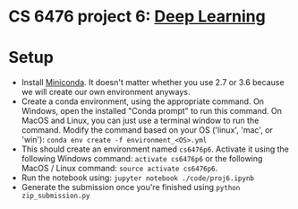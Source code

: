 # CS 6476 project 6: [Deep Learning](https://www.cc.gatech.edu/~hays/compvision/proj6/)

# Setup
- Install [Miniconda](https://conda.io/miniconda). It doesn't matter whether you use 2.7 or 3.6 because we will create our own environment anyways.
- Create a conda environment, using the appropriate command. On Windows, open the installed "Conda prompt" to run this command. On MacOS and Linux, you can just use a terminal window to run the command. Modify the command based on your OS ('linux', 'mac', or 'win'): `conda env create -f environment_<OS>.yml`
- This should create an environment named `cs6476p6`. Activate it using the following Windows command: `activate cs6476p6` or the following MacOS / Linux command: `source activate cs6476p6`.
- Run the notebook using: `jupyter notebook ./code/proj6.ipynb`
- Generate the submission once you're finished using `python zip_submission.py`

